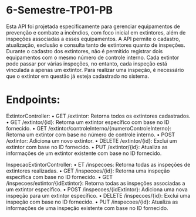 # 6-Semestre-TP01-PB
Esta API foi projetada especificamente para gerenciar equipamentos de prevenção e combate a incêndios, com foco inicial em extintores, além de inspeções associadas a esses equipamentos.
A API permite o cadastro, atualização, exclusão e consulta tanto de extintores quanto de inspeções.
Durante o cadastro dos extintores, não é permitido registrar dois equipamentos com o mesmo número de controle interno.
Cada extintor pode passar por várias inspeções, no entanto, cada inspeção está vinculada a apenas um extintor.
Para realizar uma inspeção, é necessário que o extintor em questão já esteja cadastrado no sistema.


# Endpoints:
ExtintorController:
• GET /extintor: Retorna todos os extintores cadastrados.
• GET /extintor/{id}: Retorna um extintor específico com base no ID fornecido.
• GET /extintor/controleInterno/{numeroControleInterno}: Retorna um extintor com base no número de controle interno.
• POST /extintor: Adiciona um novo extintor.
• DELETE /extintor/{id}: Exclui um extintor com base no ID fornecido.
• PUT /extintor/{id}: Atualiza as informações de um extintor existente com base no ID fornecido.

InspecaoExtintorController:
• ET /inspecoes: Retorna todas as inspeções de extintores realizadas.
• GET /inspecoes/{id}: Retorna uma inspeção específica com base no ID fornecido.
• GET /inspecoes/extintor/{idExtintor}: Retorna todas as inspeções associadas a um extintor específico.
• POST /inspecoes/{idExtintor}: Adiciona uma nova inspeção para um extintor específico.
• DELETE /inspecoes/{id}: Exclui uma inspeção com base no ID fornecido.
• PUT /inspecoes/{id}: Atualiza as informações de uma inspeção existente com base no ID fornecido.
